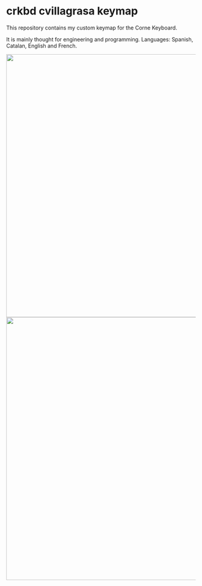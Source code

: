 # crkbd cvillagrasa keymap
This repository contains my custom keymap for the Corne Keyboard. 

It is mainly thought for engineering and programming. Languages: Spanish, Catalan, English and French.

<img src="https://user-images.githubusercontent.com/57069798/152897535-cb77ec18-990b-4ee0-afdb-7bfafa535a52.png" width=700em />
<img src="https://user-images.githubusercontent.com/57069798/152897717-3117f6a3-8c6c-4275-9391-4fbc3dc149a1.png" width=700em />
